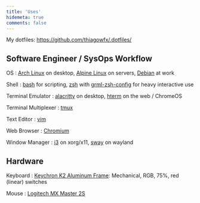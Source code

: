 ```yaml
---
title: 'Uses'
hidemeta: true
comments: false
---
```


My dotfiles: https://github.com/thiagowfx/.dotfiles/

## Software Engineer / SysOps Workflow

OS
: [Arch Linux][arch] on desktop, [Alpine Linux][alpine] on servers, [Debian][debian] at work

Shell
: [bash][bash] for scripting, [zsh][zsh] with [grml-zsh-config][grml] for heavy interactive use

Terminal Emulator
: [alacritty][alacritty] on desktop, [hterm][hterm] on the web / ChromeOS

Terminal Multiplexer
: [tmux][tmux]

Text Editor
: [vim][vim]

Web Browser
: [Chromium][chromium]

Window Manager
: [i3][i3] on xorg/x11, [sway][sway] on wayland

## Hardware

Keyboard
: [Keychron K2 Aluminum Frame][keychron k2]: Mechanical, RGB, 75%, red (linear) switches

Mouse
: [Logitech MX Master 2S][mx master 2s]

[alacritty]: https://github.com/alacritty/alacritty
[alpine]: https://alpinelinux.org/
[arch]: https://archlinux.org/
[bash]: https://www.gnu.org/software/bash/
[chromium]: https://www.chromium.org/
[debian]: https://debian.org/
[grml]: https://grml.org/zsh/
[hterm]: https://chrome.google.com/webstore/detail/secure-shell/iodihamcpbpeioajjeobimgagajmlibd
[i3]: https://i3wm.org/
[linode]: https://www.linode.com/
[miniflux]: https://miniflux.app/
[pi-hole]: https://pi-hole.net/
[sway]: https://swaywm.org/
[tmux]: https://github.com/tmux/tmux
[vim]: https://www.vim.org/
[zsh]: https://www.zsh.org/

[keychron k2]: https://www.keychron.com/products/keychron-k2-wireless-mechanical-keyboard
[mx master 2s]: https://www.logitech.com/en-us/eol/mx-master-2s-mouse.910-005131.html
